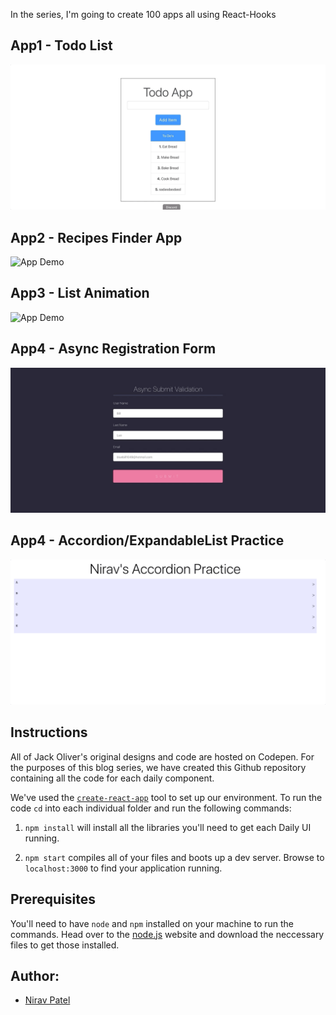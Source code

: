 In the series, I'm going to create 100 apps all using React-Hooks

## App1 - Todo List

![App Demo](/1-todo-list/demo/app1demo.gif)

## App2 - Recipes Finder App

![App Demo](/2-recipe-app/demo/app2demo.gif)

## App3 - List Animation

![App Demo](/3-list-animate/demo/app3demo.gif)

## App4 - Async Registration Form

![App Demo](/4-register-login-form/demo/app4demo.gif)

## App4 - Accordion/ExpandableList Practice

![App Demo](/5-expandable-list/demo/app5demo.gif)

## Instructions

All of Jack Oliver's original designs and code are hosted on Codepen. For the purposes of this blog series, we have created this Github repository containing all the code for each daily component.

We've used the [`create-react-app`](https://github.com/facebookincubator/create-react-app) tool to set up our environment. To run the code `cd` into each individual folder and run the following commands:

1. `npm install` will install all the libraries you'll need to get each Daily UI running.

2. `npm start` compiles all of your files and boots up a dev server. Browse to `localhost:3000` to find your application running.

## Prerequisites

You'll need to have `node` and `npm` installed on your machine to run the commands. Head over to the [node.js](https://nodejs.org/en/) website and download the neccessary files to get those installed.

## Author:

- [Nirav Patel](https://github.com/Niravpatel129)
